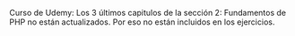 Curso de Udemy:
Los 3 últimos capitulos de la sección 2: Fundamentos de PHP no están actualizados. Por eso no están incluidos en los ejercicios. 